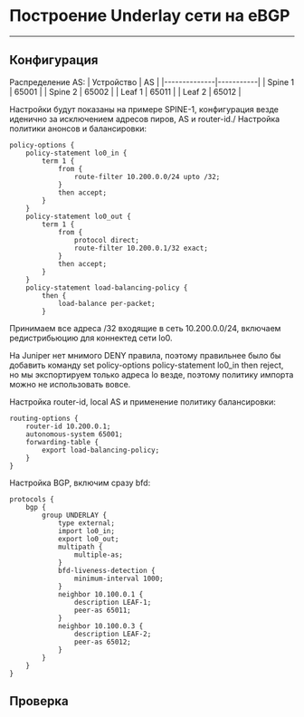 # Построение Underlay сети на eBGP
---
## Конфигурация

Распределение AS:
| Устройство   | AS |
|--------------|-----------|
| Spine 1      | 65001 |
| Spine 2      | 65002 |
| Leaf 1       | 65011 |
| Leaf 2       | 65012 |

Настройки будут показаны на примере SPINE-1, конфигурация везде иденично за исключением адресов пиров, AS и router-id./
Настройка политики анонсов и балансировки:
```
policy-options {
    policy-statement lo0_in {
        term 1 {                        
            from {
                route-filter 10.200.0.0/24 upto /32;
            }
            then accept;
        }
    }
    policy-statement lo0_out {
        term 1 {
            from {
                protocol direct;
                route-filter 10.200.0.1/32 exact;
            }
            then accept;
        }
    }
    policy-statement load-balancing-policy {
        then {
            load-balance per-packet;
        }
```
Принимаем все адреса /32 входящие в сеть 10.200.0.0/24, включаем редистрибьюцию для коннектед сети lo0.

На Juniper нет мнимого DENY правила, поэтому правильнее было бы добавить команду set policy-options policy-statement lo0_in then reject, но мы экспортируем только адреса lo везде, поэтому политику импорта можно не использовать вовсе.


Настройка router-id, local AS и применение политику балансировки:
```
routing-options {
    router-id 10.200.0.1;
    autonomous-system 65001;
    forwarding-table {
        export load-balancing-policy;
    }
}
```

Настройка BGP, включим сразу bfd:
```
protocols {
    bgp {
        group UNDERLAY {                
            type external;
            import lo0_in;
            export lo0_out;
            multipath {
                multiple-as;
            }
            bfd-liveness-detection {
                minimum-interval 1000;
            }
            neighbor 10.100.0.1 {
                description LEAF-1;
                peer-as 65011;
            }
            neighbor 10.100.0.3 {
                description LEAF-2;
                peer-as 65012;
            }
        }
    }
}
```

## Проверка
